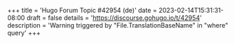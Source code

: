 +++
title = 'Hugo Forum Topic #42954 (de)'
date = 2023-02-14T15:31:31-08:00
draft = false
details = 'https://discourse.gohugo.io/t/42954'
description = 'Warning triggered by "File.TranslationBaseName" in "where" query'
+++
